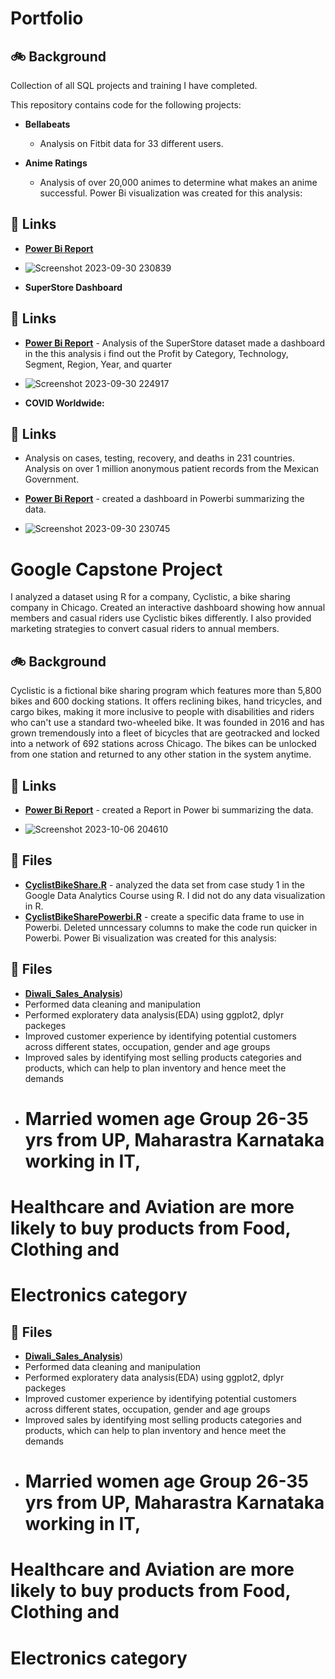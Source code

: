 # Portfolio

## 🚲 Background
Collection of all SQL projects and training I have completed.

This repository contains code for the following projects:

- **Bellabeats**

    -  Analysis on Fitbit data for 33 different users.
  
- **Anime Ratings**

    -  Analysis of over 20,000 animes to determine what makes an anime successful.
      Power Bi visualization was created for this analysis:

## 🔗 Links
 -  [**Power Bi Report**](https://app.powerbi.com/groups/me/reports/b5deaf9e-e0d8-44a1-8e1f-5acdb17d9119/ReportSection?experience=power-bi)


    
- ![**Screenshot 2023-09-30 230839**](https://github.com/FarazTheAnalyst/Portfolio/assets/110542630/5b34d17a-ee37-4fc3-8706-b313fab9d2db)

- **SuperStore Dashboard**   
    
## 🔗 Links   

- [**Power Bi Report**](https://app.powerbi.com/groups/me/reports/4b4a62ed-a139-4bb3-95fb-d7f9cc3fa583/ReportSection?experience=power-bi) -  Analysis of the SuperStore dataset made a dashboard in the this analysis
       i find out the
       Profit by Category, Technology, Segment, Region, Year, and quarter

  
- ![**Screenshot 2023-09-30 224917**](https://github.com/FarazTheAnalyst/Portfolio/assets/110542630/aabc0305-0f99-436f-9880-2be7d31f3be6)


- **COVID Worldwide:**

## 🔗 Links
   -   Analysis on cases, testing, recovery, and deaths in 231 countries.
        Analysis on over 1 million anonymous patient records from the Mexican Government.



-  [**Power Bi Report**](https://app.powerbi.com/groups/me/reports/1e780423-7103-429a-8b46-bf84f6c48198/ReportSection5942ecf7ae0e940e0435?experience=power-bi) - created a dashboard in Powerbi summarizing the data.
  
- ![Screenshot 2023-09-30 230745](https://github.com/FarazTheAnalyst/Portfolio/assets/110542630/eb6884b6-518a-4e6b-8232-9104aef7c178)

# Google Capstone Project

I analyzed a dataset using R for a company, Cyclistic, a bike sharing company in Chicago. Created an interactive dashboard showing how annual members and casual riders use Cyclistic bikes differently. I also provided marketing strategies to convert casual riders to annual members. 

## 🚲 Background
Cyclistic is a fictional bike sharing program which features more than 5,800 bikes and 600 docking stations. It offers reclining bikes, hand tricycles, and cargo bikes, making it more inclusive to people with disabilities and riders who can't use a standard two-wheeled bike. It was founded in 2016 and has grown tremendously into a fleet of bicycles that are geotracked and locked into a network of 692 stations across Chicago. The bikes can be unlocked from one station and returned to any other station in the system anytime. 

## 🔗 Links
- [**Power Bi Report**](https://app.powerbi.com/groups/me/reports/8ee6a06d-21ff-48cc-a3a9-d291bf5656aa/ReportSection?experience=power-bi) - created a Report in Power bi summarizing the data.

- ![Screenshot 2023-10-06 204610](https://github.com/FarazTheAnalyst/Portfolio/assets/110542630/da854abe-cec0-4c55-9813-e85b3a719758)

## 📁 Files
- [**CyclistBikeShare.R**](https://github.com/FarazTheAnalyst/Portfolio/blob/main/CyclistBikeShare.R) - analyzed the data set from case study 1 in the Google Data Analytics Course using R. I did not do any data visualization in R. 
- [**CyclistBikeSharePowerbi.R**](https://github.com/FarazTheAnalyst/Portfolio/blob/main/CyclistBikeSharePowerbi.R) - create a specific data frame to use in Powerbi. Deleted unncessary columns to make the code run quicker in Powerbi.
    Power Bi visualization was created for this analysis:

## 📁 Files
- [**Diwali_Sales_Analysis**]([https://github.com/FarazTheAnalyst/Portfolio/blob/main/Diwali_Sales_Analysis.R))
- Performed data cleaning and manipulation
- Performed exploratery data analysis(EDA) using ggplot2, dplyr packeges
- Improved customer experience by identifying potential customers across different states, occupation, gender and age groups
- Improved sales by identifying most selling products categories and products, which can help to plan inventory and hence meet the demands
- # Married women age Group 26-35 yrs from UP, Maharastra Karnataka working in IT,
 # Healthcare and Aviation are more likely to buy products from Food, Clothing and
 # Electronics category
  
## 📁 Files
- [**Diwali_Sales_Analysis**]([https://github.com/FarazTheAnalyst/Portfolio/blob/main/Diwali_Sales_Analysis.ipynb))
- Performed data cleaning and manipulation
- Performed exploratery data analysis(EDA) using ggplot2, dplyr packeges
- Improved customer experience by identifying potential customers across different states, occupation, gender and age groups
- Improved sales by identifying most selling products categories and products, which can help to plan inventory and hence meet the demands
- # Married women age Group 26-35 yrs from UP, Maharastra Karnataka working in IT,
 # Healthcare and Aviation are more likely to buy products from Food, Clothing and
 # Electronics category
